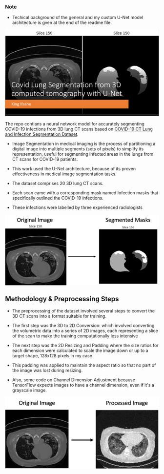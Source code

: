 ### Note
- Techical background of the general and my custom U-Net model architecture is gven at the end of the readme file. 

![image1](assets/pic1.png)

The repo contians a neural network model for accurately segmenting COVID-19 infections from 3D lung CT scans based on [COVID-19 CT Lung and Infection Segmentation Dataset](https://zenodo.org/records/3757476#.X6MgWGj7RPa).

- Image Segmentation in medical imaging is the process of partitioning a digital image into multiple segments (sets of pixels) to simplify its representation, useful for segmenting infected areas in the lungs from CT scans for COVID-19 patients. 

- This work used the U-Net architecture, because of its proven effectiveness in medical image segmentation tasks. 

- The dataset comprises 20 3D lung CT scans. 

- Each scan came with a corresponding mask named Infection masks that specifically outlined the COVID-19 infections. 

- These infections were labelled by three experienced radiologists

![image2](assets/pic2.png)

## **Methodology & Preprocessing Steps** 

- The preprocessing of the dataset involved several steps to convert the 3D CT scans into a format suitable for training. 

- The first step was the 3D to 2D Conversion: which involved converting the volumetric data into a series of 2D images, each representing a slice of the scan to make the training computationally less intensive 

- The next step was the 2D Resizing and Padding where the size ratios for each dimension were calculated to scale the image down or up to a target shape, 128x128 pixels in my case. 

- This padding was applied to maintain the aspect ratio so that no part of the image was lost during resizing.   

- Also, some code on Channel Dimension Adjustment because TensorFlow expects images to have a channel dimension, even if it's a grayscale image. 

![image2](assets/pic5.png)



